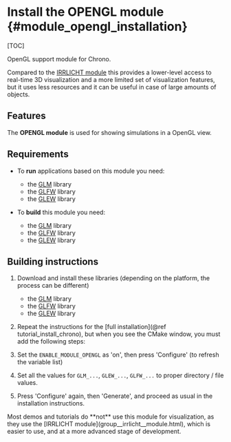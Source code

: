 Install the OPENGL module {#module_opengl_installation}
==========================

[TOC]

OpenGL support module for Chrono. 

Compared to the [IRRLICHT module](group__irrlicht__module.html) this provides 
a lower-level access to real-time 3D visualization and a more limited
set of visualization features, but it uses less resources and it can be useful
in case of large amounts of objects.


## Features

The **OPENGL module** is used for showing simulations in a OpenGL view.


## Requirements

- To **run** applications based on this module you need:
    - the [GLM](http://glm.g-truc.net/0.9.6/index.html) library
    - the [GLFW](http://www.glfw.org/) library
    - the [GLEW](http://glew.sourceforge.net/) library

- To **build** this module you need:
    - the [GLM](http://glm.g-truc.net/0.9.6/index.html) library
    - the [GLFW](http://www.glfw.org/) library
    - the [GLEW](http://glew.sourceforge.net/) library



## Building instructions
  
1. Download and install these libraries (depending on the platform, the process can be different)
    - the [GLM](http://glm.g-truc.net/0.9.6/index.html) library
    - the [GLFW](http://www.glfw.org/) library
    - the [GLEW](http://glew.sourceforge.net/) library

2. Repeat the instructions for the [full installation](@ref tutorial_install_chrono), but when you see 
   the CMake window, you must add the following steps:
   
3. Set the `ENABLE_MODULE_OPENGL` as 'on', then press 'Configure' (to refresh the variable list) 
 
4. Set all the values for `GLM_...`, `GLEW_...`, `GLFW_...` to proper directory / file values.
	 
5. Press 'Configure' again, then 'Generate', and proceed as usual in the installation instructions.

<div class="ce-info">
Most demos and tutorials do **not** use this module for visualization, as they use 
the [IRRLICHT module](group__irrlicht__module.html), which is easier to use, and at a more advanced stage of development.
</div>

